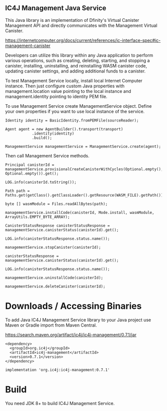 ## IC4J Management Java Service 

This Java library is an implementation of Dfinity's Virtual Canister Management API and directly communicates with the Management Virtual Canister.
 
 <a href="https://internetcomputer.org/docs/current/references/ic-interface-spec#ic-management-canister">
https://internetcomputer.org/docs/current/references/ic-interface-spec#ic-management-canister
</a>
 
Developers can utilize this library within any Java application to perform various operations, such as creating, deleting, starting, and stopping a canister, installing, uninstalling, and reinstalling WASM canister code, updating canister settings, and adding additional funds to a canister.

To test Management Service locally, install local Internet Computer instance. Then just configure custom Java properties with management.location value pointing to the local instance and management.identity pointing to identity PEM file.

To use Management Service create ManagementService object. Define your own properties if you want to use local instance of the service. 

```
Identity identity = BasicIdentity.fromPEMFile(sourceReader);

Agent agent = new AgentBuilder().transport(transport)
			.identity(identity)
			.build();

ManagementService managementService = ManagementService.create(agent);
```
Then call Management Service methods.  



```
Principal canisterId = managementService.provisionalCreateCanisterWithCycles(Optional.empty(), Optional.empty()).get();

LOG.info(canisterId.toString());
			
Path path = Paths.get(getClass().getClassLoader().getResource(WASM_FILE).getPath());
			
byte [] wasmModule = Files.readAllBytes(path);	
			
managementService.installCode(canisterId, Mode.install, wasmModule, ArrayUtils.EMPTY_BYTE_ARRAY);
			
CanisterStatusResponse canisterStatusResponse =  managementService.canisterStatus(canisterId).get();
			
LOG.info(canisterStatusResponse.status.name());						
			
managementService.stopCanister(canisterId);	
			
canisterStatusResponse =  managementService.canisterStatus(canisterId).get();
			
LOG.info(canisterStatusResponse.status.name());		
			
managementService.uninstallCode(canisterId);			

managementService.deleteCanister(canisterId);
```


# Downloads / Accessing Binaries

To add Java IC4J Management Service library to your Java project use Maven or Gradle import from Maven Central.

<a href="https://search.maven.org/artifact/ic4j/ic4j-management/0.7.1/jar">
https://search.maven.org/artifact/ic4j/ic4j-management/0.7.1/jar
</a>

```
<dependency>
  <groupId>org.ic4j</groupId>
  <artifactId>ic4j-management</artifactId>
  <version>0.7.1</version>
</dependency>
```

```
implementation 'org.ic4j:ic4j-management:0.7.1'
```


# Build

You need JDK 8+ to build IC4J Management Service.
